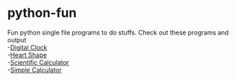 # python-fun
Fun python single file programs to do stuffs.
Check out these programs and output  
-[Digital Clock](https://replit.com/@sabinmhx/python-digital-clock)  
-[Heart Shape](https://replit.com/@sabinmhx/python-heart-shape)  
-[Scientific Calculator](https://replit.com/@sabinmhx/python-scientific-calculator)  
-[Simple Calculator](https://replit.com/@sabinmhx/python-simple-calculator)  

